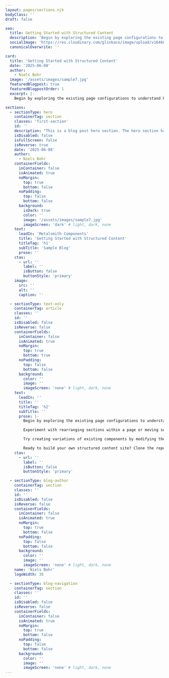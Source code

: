 ```yaml
---
layout: pages/sections.njk
bodyClass: ''
draft: false

seo:
  title: Getting Started with Structured Content
  description: 'Begin by exploring the existing page configurations to understand how content is organized.'
  socialImage: 'https://res.cloudinary.com/glinkaco/image/upload/v1646849499/tgc2022/social_yitz6j.png'
  canonicalOverwrite: ''

card:
  title: 'Getting Started with Structured Content'
  date: '2025-06-08'
  author:
    - Niels Bohr
  image: '/assets/images/sample7.jpg'
  featuredBlogpost: true
  featuredBlogpostOrder: 1
  excerpt: |-
    Begin by exploring the existing page configurations to understand how content is organized.

sections:
  - sectionType: hero
    containerTag: section
    classes: 'first-section'
    id: ''
    description: "This is a blog post hero section. The hero section has a class of 'blog-hero'."
    isDisabled: false
    isFullScreen: false
    isReverse: true
    date: '2025-06-08'
    author:
      - Niels Bohr
    containerFields:
      inContainer: false
      isAnimated: true
      noMargin:
        top: true
        bottom: false
      noPadding:
        top: false
        bottom: false
      background:
        isDark: true
        color: ''
        image: '/assets/images/sample7.jpg'
        imageScreen: 'dark' # light, dark, none
    text:
      leadIn: 'Metalsmith Components'
      title: 'Getting Started with Structured Content'
      titleTag: 'h1'
      subTitle: 'Sample Blog'
      prose: ''
    ctas:
      - url: ''
        label: ''
        isButton: false
        buttonStyle: 'primary'
    image:
      src: ''
      alt: ''
      caption: ''

  - sectionType: text-only
    containerTag: article
    classes: ''
    id: ''
    isDisabled: false
    isReverse: false
    containerFields:
      inContainer: false
      isAnimated: true
      noMargin:
        top: true
        bottom: true
      noPadding:
        top: false
        bottom: false
      background:
        color: ''
        image: ''
        imageScreen: 'none' # light, dark, none
    text:
      leadIn: ''
      title: ''
      titleTag: 'h2'
      subTitle: ''
      prose: |-
        Begin by exploring the existing page configurations to understand how content is organized. Each page's frontmatter tells the complete story of its structure and content, making it easy to understand exactly what appears on the page and why.

        Experiment with rearranging sections within a page or moving sections between different pages. The component system makes these changes straightforward and safe, with no risk of breaking markup or losing formatting.

        Try creating variations of existing components by modifying their configuration properties. Most components support multiple display options and content arrangements, allowing you to create visual variety while maintaining underlying consistency.

        Ready to build your own structured content site? Clone the repository and start by modifying the existing page configurations, then gradually add your own content and customize the component templates to match your design requirements.
    ctas:
      - url: ''
        label: ''
        isButton: false
        buttonStyle: 'primary'

  - sectionType: blog-author
    containerTag: section
    classes: ''
    id: ''
    isDisabled: false
    isReverse: false
    containerFields:
      inContainer: false
      isAnimated: true
      noMargin:
        top: true
        bottom: false
      noPadding:
        top: false
        bottom: false
      background:
        color: ''
        image: ''
        imageScreen: 'none' # light, dark, none
    name: 'Niels Bohr'
    logoWidth: 30

  - sectionType: blog-navigation
    containerTag: section
    classes: ''
    id: ''
    isDisabled: false
    isReverse: false
    containerFields:
      inContainer: false
      isAnimated: true
      noMargin:
        top: true
        bottom: false
      noPadding:
        top: false
        bottom: false
      background:
        color: ''
        image: ''
        imageScreen: 'none' # light, dark, none
---
```

